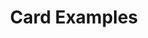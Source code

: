 ---
title: "Card Examples"
description: ""
date: 
lastmod:
draft: false
robots: nofollow
type: cards
menu: 
  main:
    parent: content
    name: Cards
weight: 20
cardItems:
  - title: Card 1
    draft: false
    image: 1.jpg
    content: This is the first card's content. Commodo occaecat ea sint occaecat culpa duis aute. Non proident ipsum ut laboris irure. Culpa nulla est reprehenderit esse qui dolore veniam. Enim ipsum quis magna qui ut elit occaecat aliqua nulla cillum consectetur nulla aliqua magna.
  - title: Card 2
    draft: false
    image: 2.jpg
    content: This is the second card's content. Commodo occaecat ea sint occaecat culpa duis aute. Non proident ipsum ut laboris irure. Culpa nulla est reprehenderit esse qui dolore veniam. Enim ipsum quis magna qui ut elit occaecat aliqua nulla cillum consectetur nulla aliqua magna.
  - title: Card 3
    draft: false
    image: 3.jpg
    content: This is the third card's content. Commodo occaecat ea sint occaecat culpa duis aute. Non proident ipsum ut laboris irure. Culpa nulla est reprehenderit esse qui dolore veniam. Enim ipsum quis magna qui ut elit occaecat aliqua nulla cillum consectetur nulla aliqua magna.
---